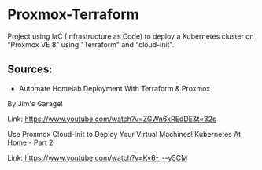 # Proxmox-Terraform
Project using IaC (Infrastructure as Code) to deploy a Kubernetes cluster on "Proxmox VE 8" using "Terraform" and "cloud-init".

## Sources:

- Automate Homelab Deployment With Terraform & Proxmox

By Jim's Garage!

Link: https://www.youtube.com/watch?v=ZGWn6xREdDE&t=32s

Use Proxmox Cloud-Init to Deploy Your Virtual Machines! Kubernetes At Home - Part 2

Link: https://www.youtube.com/watch?v=Kv6-_--y5CM
